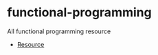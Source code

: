 # functional-programming
All functional programming resource

- [Resource](https://github.com/unknown24/functional-programming/blob/master/resource.md)

